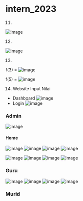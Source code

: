 # intern_2023

11.
![image](https://user-images.githubusercontent.com/82355658/209184042-a2aa231b-85c6-4032-a852-ddcfa8a40776.png)


12.

![image](https://user-images.githubusercontent.com/82355658/209180958-78e1713c-56f6-4ef8-8970-18d106189769.png)

13.
f(3) = 
![image](https://user-images.githubusercontent.com/82355658/209182762-58943486-bf51-451c-9bf5-98c2dba7ecc2.png)

f(5) = 
![image](https://user-images.githubusercontent.com/82355658/209182809-43c1c3cf-f295-40ca-81ab-ce2368c6e36d.png)

14. Website Input Nilai 

- Dashboard
![image](https://user-images.githubusercontent.com/82355658/209467878-e9d7e617-6f6c-4b08-8f4d-a10c70afa620.png)
- Login
![image](https://user-images.githubusercontent.com/82355658/209467892-9d94445b-828a-40fa-a3e7-6da1665de87a.png)
### Admin
![image](https://user-images.githubusercontent.com/82355658/209467894-7436c0b9-eaa7-4a58-a6b9-5f1b8988fe54.png)
#### Home
![image](https://user-images.githubusercontent.com/82355658/209467929-8cc64756-cfcc-4e36-a387-2e21e0e6d1e5.png)
![image](https://user-images.githubusercontent.com/82355658/209467948-004ac478-7871-452a-84ae-63c0516aa838.png)
![image](https://user-images.githubusercontent.com/82355658/209467950-2a050c5c-1865-49c8-83af-1f7551b1373b.png)
![image](https://user-images.githubusercontent.com/82355658/209467955-e6be6d0f-b912-44e2-9d50-5e5ef69b6a63.png)

![image](https://user-images.githubusercontent.com/82355658/209468077-da406f41-9a3a-41a7-bfbd-ccf2eb6a8daa.png)
![image](https://user-images.githubusercontent.com/82355658/209468079-708fb61f-e774-426d-a1f9-81746d433565.png)
![image](https://user-images.githubusercontent.com/82355658/209468892-cf042405-88fc-43db-98c0-d4b5a38a0684.png)
![image](https://user-images.githubusercontent.com/82355658/209468894-0fd0b1c0-e01e-40f0-bc3f-c35b9a31d70d.png)



### Guru

![image](https://user-images.githubusercontent.com/82355658/209468280-d423553f-7645-4dec-b8d3-549343eef202.png)
![image](https://user-images.githubusercontent.com/82355658/209468285-0d2177a3-8ecb-4caa-87d8-4c5d9f7184f7.png)
![image](https://user-images.githubusercontent.com/82355658/209468291-486ed8c4-e35c-4fb6-a45a-90f5fe1204e8.png)
![image](https://user-images.githubusercontent.com/82355658/209468295-0d3c815f-5f62-4835-b416-d0238db0b1dd.png)


### Murid






